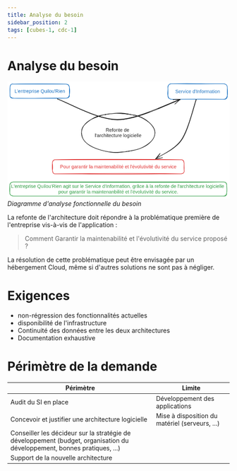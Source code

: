 ```yaml
---
title: Analyse du besoin
sidebar_position: 2
tags: [cubes-1, cdc-1]
---
```


# Analyse du besoin
![Diagramme d'analyse fonctionnelle du besoin](./assets/bete-a-cornes.png)
*Diagramme d'analyse fonctionnelle du besoin*

La refonte de l'architecture doit répondre à la problématique première de l'entreprise vis-à-vis de l'application :
> Comment Garantir la maintenabilité et l'évolutivité du service proposé ?

La résolution de cette problématique peut être envisagée par un hébergement Cloud, même si d'autres solutions ne sont pas à négliger.


# Exigences
- non-régression des fonctionnalités actuelles
- disponibilité de l'infrastructure
- Continuité des données entre les deux architectures
- Documentation exhaustive

# Périmètre de la demande
| Périmètre | Limite |
| --------- | ------ |
| Audit du SI en place | Développement des applications |
| Concevoir et justifier une architecture logicielle | Mise à disposition du matériel (serveurs, ...) |
| Conseiller les décideur sur la stratégie de développement (budget, organisation du développement, bonnes pratiques, ...) |  |
| Support de la nouvelle architecture |  |
